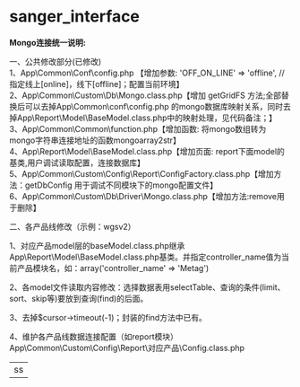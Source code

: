 # sanger_interface
<strong>Mongo连接统一说明:</strong>

<p>一、公共修改部分(已修改)<br>
1、App\Common\Conf\config.php 【增加参数:  'OFF_ON_LINE' => 'offline', //指定线上[online]，线下[offline]；配置当前环境】
<br>
2、App\Common\Custom\Db\Mongo.class.php【增加 getGridFS 方法;全部替换后可以去掉App\Common\conf\config.php 的mongo数据库映射关系，同时去掉App\Report\Model\BaseModel.class.php中的映射处理，见代码备注；】
<br>
3、App\Common\Common\function.php【增加函数: 将mongo数组转为mongo字符串连接地址的函数mongoarray2str】
<br>
4、App\Report\Model\BaseModel.class.php【增加页面: report下面model的基类,用户调试读取配置，连接数据库】
<br>
5、App\Common\Custom\Config\Report\ConfigFactory.class.php【增加方法：getDbConfig 用于调试不同模块下的mongo配置文件】
<br>
6、App\Common\Custom\Db\Driver\Mongo.class.php【增加方法:remove用于删除】
</p>
二、各产品线修改（示例：wgsv2）

1、对应产品model层的baseModel.class.php继承App\Report\Model\BaseModel.class.php基类。并指定controller_name值为当前产品模块名，如：array('controller_name' => 'Metag')

2、各model文件读取内容修改：选择数据表用selectTable、查询的条件(limit、sort、skip等)要放到查询(find)的后面。

3、去掉$cursor->timeout(-1)；封装的find方法中已有。

4、维护各产品线数据连接配置（如report模块）App\Common\Custom\Config\Report\对应产品\Config.class.php

<table>
<tr><td>ss</td></tr>
</table>